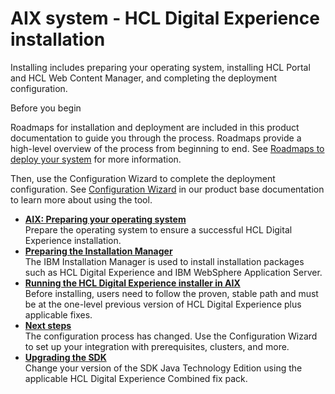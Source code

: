 # AIX system - HCL Digital Experience installation

Installing includes preparing your operating system, installing HCL Portal and HCL Web Content Manager, and completing the deployment configuration.

Before you begin

Roadmaps for installation and deployment are included in this product documentation to guide you through the process. Roadmaps provide a high-level overview of the process from beginning to end. See [Roadmaps to deploy your system](../../../../../get_started/plan_deployment/traditional_deployment/roadmaps/index.md) for more information.

Then, use the Configuration Wizard to complete the deployment configuration. See [Configuration Wizard](../../../../../extend_dx/development_tools/portal_admin_tools/cfg_wizard/index.md) in our product base documentation to learn more about using the tool.

-   **[AIX: Preparing your operating system](prep_os-AIX.md)**  
Prepare the operating system to ensure a successful HCL Digital Experience installation.
-   **[Preparing the Installation Manager](inst_iim-AIX.md)**  
The IBM Installation Manager is used to install installation packages such as HCL Digital Experience and IBM WebSphere Application Server.
-   **[Running the HCL Digital Experience installer in AIX](../aix/running_install/index.md)**  
Before installing, users need to follow the proven, stable path and must be at the one-level previous version of HCL Digital Experience plus applicable fixes.
-   **[Next steps](inst_next_steps-AIX.md)**  
The configuration process has changed. Use the Configuration Wizard to set up your integration with prerequisites, clusters, and more.
-   **[Upgrading the SDK](sdk_upgrade-AIX.md)**  
Change your version of the SDK Java Technology Edition using the applicable HCL Digital Experience Combined fix pack.


